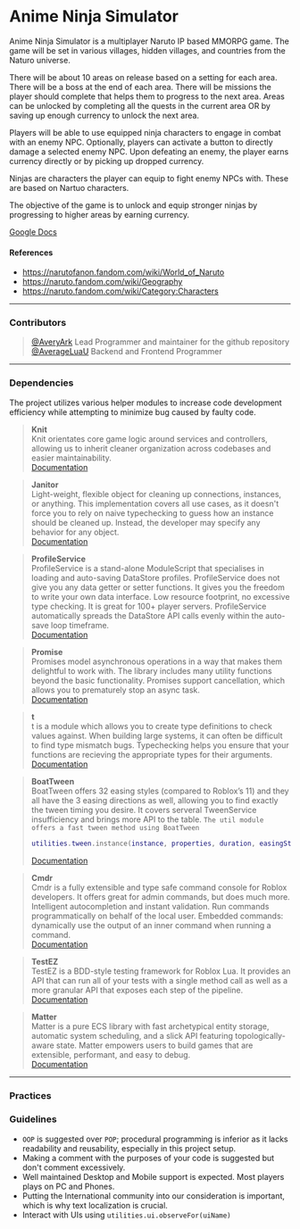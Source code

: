 # Anime Ninja Simulator

Anime Ninja Simulator is a multiplayer Naruto IP based MMORPG game. The game will be set in various villages, hidden villages, and countries from the Naturo universe. 

There will be about 10 areas on release based on a setting for each area. There will be a boss at the end of each area. There will be missions the player should complete that helps them to progress to the next area. Areas can be unlocked by completing all the quests in the current area OR by saving up enough currency to unlock the next area. 

Players will be able to use equipped ninja characters to engage in combat with an enemy NPC. Optionally, players can activate a button to directly damage a selected enemy NPC. Upon defeating an enemy, the player earns currency directly or by picking up dropped currency.

Ninjas are characters the player can equip to fight enemy NPCs with. These are based on Nartuo characters.

The objective of the game is to unlock and equip stronger ninjas by progressing to higher areas by earning currency.

[Google Docs](https://docs.google.com/document/d/1gvsl3oDkl1MrIaWaRKGyx2nzcB9sx54sERcVYANOglE)

#### References
- https://narutofanon.fandom.com/wiki/World_of_Naruto
- https://naruto.fandom.com/wiki/Geography
- https://naruto.fandom.com/wiki/Category:Characters


***

### Contributors

> [@AveryArk](https://github.com/averyark) Lead Programmer and maintainer for the github repository\
> [@AverageLuaU](https://github.com/averageluau) Backend and Frontend Programmer

***
### Dependencies

The project utilizes various helper modules to increase code development efficiency while attempting to minimize bug caused by faulty code.

> **Knit**\
> Knit orientates core game logic around services and controllers, allowing us to inherit cleaner organization across codebases and easier maintainability.\
> [Documentation](https://sleitnick.github.io/Knit/docs/intro)

> **Janitor**\
> Light-weight, flexible object for cleaning up connections, instances, or anything. This implementation covers all use cases, as it doesn't force you to rely on naive typechecking to guess how an instance should be cleaned up. Instead, the developer may specify any behavior for any object.\
> [Documentation](https://rostrap.github.io/Libraries/Events/Janitor/)

> **ProfileService**\
> ProfileService is a stand-alone ModuleScript that specialises in loading and auto-saving DataStore profiles. ProfileService does not give you any data getter or setter functions. It gives you the freedom to write your own data interface. Low resource footprint, no excessive type checking. It is great for 100+ player servers. ProfileService automatically spreads the DataStore API calls evenly within the auto-save loop timeframe.\
> [Documentation](https://madstudioroblox.github.io/ProfileService/)

> **Promise**\
> Promises model asynchronous operations in a way that makes them delightful to work with. The library includes many utility functions beyond the basic functionality. Promises support cancellation, which allows you to prematurely stop an async task.\
> [Documentation](https://eryn.io/roblox-lua-promise/api/Promise)

> **t**\
> t is a module which allows you to create type definitions to check values against. When building large systems, it can often be difficult to find type mismatch bugs. Typechecking helps you ensure that your functions are recieving the appropriate types for their arguments.\
> [Documentation](https://github.com/osyrisrblx/t)

> **BoatTween**\
> BoatTween offers 32 easing styles (compared to Roblox’s 11) and they all have the 3 easing directions as well, allowing you to find exactly the tween timing you desire. It covers serveral TweenService insufficiency and brings more API to the table. `The util module offers a fast tween method using BoatTween`
> ```lua
> utilities.tween.instance(instance, properties, duration, easingStyle,easingDirection)
>```
> [Documentation](https://github.com/boatbomber/BoatTween)

> **Cmdr**\
> Cmdr is a fully extensible and type safe command console for Roblox developers. It offers great for admin commands, but does much more. Intelligent autocompletion and instant validation. Run commands programmatically on behalf of the local user. Embedded commands: dynamically use the output of an inner command when running a command.\
> [Documentation](https://eryn.io/Cmdr/api/Cmdr.html)

> **TestEZ**\
> TestEZ is a BDD-style testing framework for Roblox Lua. It provides an API that can run all of your tests with a single method call as well as a more granular API that exposes each step of the pipeline.\
> [Documentation](https://roblox.github.io/testez/api-reference)

> **Matter**\
> Matter is a pure ECS library with fast archetypical entity storage, automatic system scheduling, and a slick API featuring topologically-aware state. Matter empowers users to build games that are extensible, performant, and easy to debug.\
> [Documentation](https://eryn.io/matter/docs/GettingStarted)

***

### Practices

### Guidelines

- `OOP` is suggested over `POP`; procedural programming is inferior as it lacks readability and reusability, especially in this project setup.
- Making a comment with the purposes of your code is suggested but don't comment excessively.
- Well maintained Desktop and Mobile support is expected. Most players plays on PC and Phones.
- Putting the International community into our consideration is important, which is why text localization is crucial.
- Interact with UIs using `utilities.ui.observeFor(uiName)`